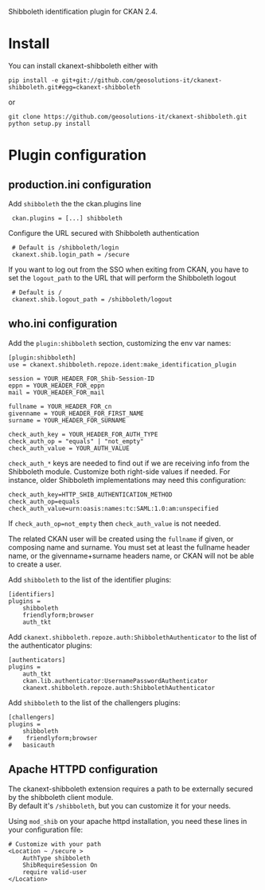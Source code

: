 Shibboleth identification plugin for CKAN 2.4. 

Install
=======

You can install ckanext-shibboleth either with

    pip install -e git+git://github.com/geosolutions-it/ckanext-shibboleth.git#egg=ckanext-shibboleth
	
or

    git clone https://github.com/geosolutions-it/ckanext-shibboleth.git
    python setup.py install
        
	
Plugin configuration
====================

production.ini configuration
----------------------------

Add ``shibboleth`` the the ckan.plugins line

     ckan.plugins = [...] shibboleth

Configure the URL secured with Shibboleth authentication 
     
     # Default is /shibboleth/login
     ckanext.shib.login_path = /secure 

If you want to log out from the SSO when exiting from CKAN, you have to set the ``logout_path``
to the URL that will perform the Shibboleth logout  

     # Default is /
     ckanext.shib.logout_path = /shibboleth/logout
     

who.ini configuration
---------------------

Add the ``plugin:shibboleth`` section, customizing the env var names:

    [plugin:shibboleth]
    use = ckanext.shibboleth.repoze.ident:make_identification_plugin

    session = YOUR_HEADER_FOR_Shib-Session-ID
    eppn = YOUR_HEADER_FOR_eppn
    mail = YOUR_HEADER_FOR_mail

    fullname = YOUR_HEADER_FOR_cn
    givenname = YOUR_HEADER_FOR_FIRST_NAME
    surname = YOUR_HEADER_FOR_SURNAME

    check_auth_key = YOUR_HEADER_FOR_AUTH_TYPE
    check_auth_op = "equals" | "not_empty"
    check_auth_value = YOUR_AUTH_VALUE

``check_auth_*`` keys are needed to find out if we are receiving info from the Shibboleth module. Customize both right-side values if needed. 
For instance, older Shibboleth implementations may need this configuration:

    check_auth_key=HTTP_SHIB_AUTHENTICATION_METHOD 
    check_auth_op=equals
    check_auth_value=urn:oasis:names:tc:SAML:1.0:am:unspecified

If ``check_auth_op=not_empty`` then ``check_auth_value`` is not needed.

The related CKAN user will be created using the ``fullname`` if given, or composing name and surname.
You must set at least the fullname header name, or the givenname+surname headers name, or CKAN will not be able to create a user. 

Add ``shibboleth`` to the list of the identifier plugins:

    [identifiers]
    plugins =
        shibboleth
        friendlyform;browser
        auth_tkt

Add ``ckanext.shibboleth.repoze.auth:ShibbolethAuthenticator`` to the list of the authenticator plugins:

    [authenticators]
    plugins =
        auth_tkt
        ckan.lib.authenticator:UsernamePasswordAuthenticator
        ckanext.shibboleth.repoze.auth:ShibbolethAuthenticator

Add ``shibboleth`` to the list of the challengers plugins:

    [challengers]
    plugins =
        shibboleth
    #    friendlyform;browser
    #   basicauth

Apache HTTPD configuration
--------------------------

The ckanext-shibboleth extension requires a path to be externally secured by the shibboleth
client module.  
By default it's ``/shibboleth``, but you can customize it for your needs.

Using ``mod_shib`` on your apache httpd installation, you need these lines in your configuration file:

    # Customize with your path
    <Location ~ /secure > 
        AuthType shibboleth
        ShibRequireSession On
        require valid-user
    </Location>
